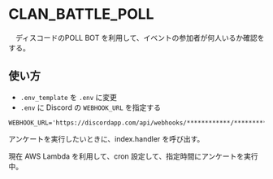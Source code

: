 # CLAN_BATTLE_POLL

　ディスコードのPOLL BOT を利用して、イベントの参加者が何人いるか確認をする。

## 使い方


- `.env_template` を `.env` に変更
- `.env` に Discord の `WEBHOOK_URL` を指定する

```
WEBHOOK_URL='https://discordapp.com/api/webhooks/************/************'
```

アンケートを実行したいときに、index.handler を呼び出す。

現在 AWS Lambda を利用して、cron 設定して、指定時間にアンケートを実行中。

